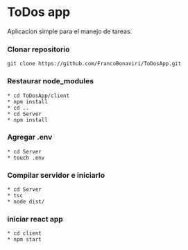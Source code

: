 # ToDos app

Aplicacion simple para el manejo de tareas.

### Clonar repositorio

```
git clone https://github.com/FrancoBonaviri/ToDosApp.git
```

### Restaurar node_modules

```
* cd ToDosApp/client
* npm install
* cd ..
* cd Server
* npm install
```

### Agregar .env
```
* cd Server
* touch .env
```


### Compilar servidor e iniciarlo
```
* cd Server
* tsc 
* node dist/
```

### iniciar react app 
```
* cd client
* npm start

```




